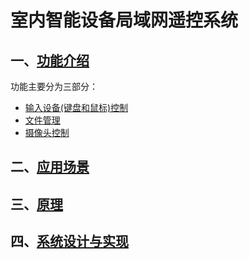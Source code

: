 # __室内智能设备局域网遥控系统__

## 一、[功能介绍](features/features.md)
功能主要分为三部分：

- [输入设备(键盘和鼠标)控制](features/parts/remoteControl.md)
- [文件管理](features/parts/remoteFile.md)
- [摄像头控制](features/parts/remoteCamera.md)

## 二、[应用场景](applications/application.md)

## 三、[原理](principles/principles.md)

## 四、[系统设计与实现](design/design.md)
